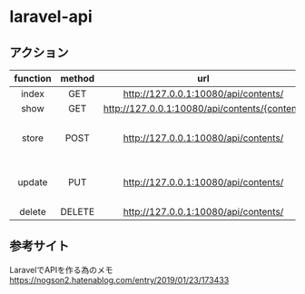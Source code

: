# laravel-api

## アクション
| function | method | url | params |
|:---:|:---:|:---:|:---:|
|index |GET |http://127.0.0.1:10080/api/contents/ | |
|show |GET |http://127.0.0.1:10080/api/contents/{content} | |
|store |POST |http://127.0.0.1:10080/api/contents/ |{“title”:“タイトル“,”body”:“本文“} |
|update |PUT |http://127.0.0.1:10080/api/contents/ |{“title”:“タイトル“,”body”:“本文“} |
|delete |DELETE |http://127.0.0.1:10080/api/contents/ | |

## 参考サイト
LaravelでAPIを作る為のメモ  
https://nogson2.hatenablog.com/entry/2019/01/23/173433
